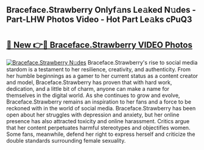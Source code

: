 ## Braceface.Strawberry Onlyf𝚊ns Le𝚊ked N𝚞des - Part-LHW Photos Video - Hot Part Le𝚊ks cPuQ3

# <h2><a href="http://ab51454.deff.icu/?id=Braceface.Strawberry">🔗 New 👉🔴 Braceface.Strawberry VIDEO Photos</a></h2>

[![Braceface.Strawberry N𝚞des](https://i.imgur.com/rIISA9y.gif)](http://ab51454.deff.icu/?id=Braceface.Strawberry)
Braceface.Strawberry's rise to social media stardom is a testament to her resilience, creativity, and authenticity. From her humble beginnings as a gamer to her current status as a content creator and model, Braceface.Strawberry has proven that with hard work, dedication, and a little bit of charm, anyone can make a name for themselves in the digital world. As she continues to grow and evolve, Braceface.Strawberry remains an inspiration to her fans and a force to be reckoned with in the world of social media. Braceface.Strawberry has been open about her struggles with depression and anxiety, but her online presence has also attracted toxicity and online harassment. Critics argue that her content perpetuates harmful stereotypes and objectifies women. Some fans, meanwhile, defend her right to express herself and criticize the double standards surrounding female sexuality.

